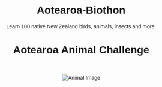 # Aotearoa-Biothon
Learn 100 native New Zealand birds, animals, insects and more. 
<!DOCTYPE html>
<html lang="en">
<head>
<meta charset="UTF-8">
<meta name="viewport" content="width=device-width, initial-scale=1.0">
<title>Aotearoa Animal Challenge</title>
<style>
  body { font-family: sans-serif; text-align: center; margin: 20px; }
  img { max-width: 300px; margin: 20px 0; }
  button { display: block; margin: 10px auto; padding: 10px 20px; font-size: 16px; }
  #facts { margin-top: 20px; }
  #streak { margin-top: 20px; font-weight: bold; }
</style>
</head>
<body>

<h1>Aotearoa Animal Challenge</h1>
<div id="game">
  <h2 id="animal-name"></h2>
  <img id="animal-img" src="" alt="Animal Image">
  <div id="options"></div>
  <div id="facts"></div>
  <div id="streak"></div>
</div>

<script>
// ---------------------------
// Species Data (sample for brevity, expand to 100)
// ---------------------------
const species = [
  {
    english: "Kākāpō",
    maori: "Kākāpō",
    facts: [
      "Found on predator-free islands like Whenua Hou and Anchor Island",
      "Critically endangered with fewer than 250 individuals remaining",
      "Herbivorous: feeds on native plants, fruits, and seeds",
      "Threatened by introduced predators and habitat loss"
    ],
    image: "https://upload.wikimedia.org/wikipedia/commons/0/0b/Kakapo_Parrot.jpg",
    attribution: "CC BY-SA 3.0, Wikimedia Commons"
  },
  {
    english: "Kiwi (North Island)",
    maori: "Kiwi",
    facts: [
      "Found in forests across the North Island",
      "Vulnerable due to habitat loss and predators",
      "Omnivorous: eats insects, worms, berries",
      "Threatened by stoats, dogs, and habitat destruction"
    ],
    image: "https://upload.wikimedia.org/wikipedia/commons/6/6b/North_Island_kiwi.jpg",
    attribution: "CC BY-SA 4.0, Wikimedia Commons"
  },
  {
    english: "Tui",
    maori: "Tūī",
    facts: [
      "Found across New Zealand in forests and gardens",
      "Common and not currently threatened",
      "Feeds on nectar, fruits, and insects",
      "Threatened by habitat loss and introduced predators"
    ],
    image: "https://upload.wikimedia.org/wikipedia/commons/1/1a/Tui_in_New_Zealand.jpg",
    attribution: "CC BY 2.0, Wikimedia Commons"
  }
  // ... continue to 100 species
];

// ---------------------------
// Holiday-aware gameDays array
// ---------------------------
const gameDays = [
  "2025-10-06","2025-10-07","2025-10-08","2025-10-09","2025-10-10",
  "2025-10-13","2025-10-14","2025-10-15","2025-10-16","2025-10-17",
  "2025-10-20","2025-10-21","2025-10-22","2025-10-23","2025-10-24",
  "2025-10-28","2025-10-29","2025-10-30","2025-10-31",
  "2025-11-03","2025-11-04","2025-11-05","2025-11-06","2025-11-07",
  "2025-11-10","2025-11-11","2025-11-12","2025-11-13","2025-11-17",
  "2025-11-18","2025-11-19","2025-11-20","2025-11-21",
  "2025-11-24","2025-11-25","2025-11-26","2025-11-27","2025-11-28",
  "2025-12-01","2025-12-02","2025-12-03","2025-12-04","2025-12-05",
  "2025-12-08","2025-12-09","2025-12-10","2025-12-11","2025-12-12"
];

// ---------------------------
// Determine today's animal
// ---------------------------
const todayStr = new Date().toISOString().split('T')[0];
let dayIndex = gameDays.indexOf(todayStr);

const optionsDiv = document.getElementById("options");
const factsDiv = document.getElementById("facts");
const animalName = document.getElementById("animal-name");
const animalImg = document.getElementById("animal-img");
const streakDiv = document.getElementById("streak");

if(dayIndex === -1){
  animalName.textContent = "No animal today – see you tomorrow!";
  animalImg.style.display = "none";
} else {
  const animal = species[dayIndex % species.length];
  animalName.textContent = "Which animal is this?";
  animalImg.src = animal.image;
  animalImg.alt = animal.english;

  // Generate multiple-choice options
  let options = [animal.english];
  while(options.length < 4){
    let randomSpecies = species[Math.floor(Math.random()*species.length)].english;
    if(!options.includes(randomSpecies)) options.push(randomSpecies);
  }
  options.sort(() => Math.random()-0.5); // shuffle

  options.forEach(opt=>{
    const btn = document.createElement("button");
    btn.textContent = opt;
    btn.onclick = () => {
      if(opt === animal.english){
        factsDiv.innerHTML = "<strong>Correct! " + animal.english + " (" + animal.maori + ")</strong><br>" + animal.facts.join("<br>") + "<br><em>" + animal.attribution + "</em>";
        updateStreak();
      } else {
        factsDiv.innerHTML = "<strong>Incorrect! The correct answer is " + animal.english + " (" + animal.maori + ")</strong><br>" + animal.facts.join("<br>") + "<br><em>" + animal.attribution + "</em>";
        updateStreak();
      }
    };
    optionsDiv.appendChild(btn);
  });
}

// ---------------------------
// Streak tracking
// ---------------------------
function updateStreak(){
  let streak = Number(localStorage.getItem('streak')||0) + 1;
  localStorage.setItem('streak', streak);
  streakDiv.textContent = "Your current streak: " + streak;
}
</script>

</body>
</html>
